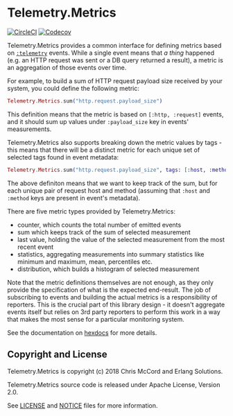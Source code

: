 # Telemetry.Metrics

[![CircleCI](https://circleci.com/gh/beam-telemetry/telemetry_metrics.svg?style=svg)](https://circleci.com/gh/beam-telemetry/telemetry_metrics)
[![Codecov](https://codecov.io/gh/beam-telemetry/telemetry_metrics/branch/master/graphs/badge.svg)](https://codecov.io/gh/beam-telemetry/telemetry_metrics/branch/master/graphs/badge.svg)

Telemetry.Metrics provides a common interface for defining metrics based on
[`:telemetry`](https://github.com/beam-telemetry/telemetry) events. While a single event means that
_a thing_ happened (e.g. an HTTP request was sent or a DB query returned a result), a metric
is an aggregation of those events over time.

For example, to build a sum of HTTP request payload size received by your system, you could define
the following metric:

```elixir
Telemetry.Metrics.sum("http.request.payload_size")
```

This definition means that the metric is based on `[:http, :request]` events, and it should sum up
values under `:payload_size` key in events' measurements.

Telemetry.Metrics also supports breaking down the metric values by tags - this means that there
will be a distinct metric for each unique set of selected tags found in event metadata:

```elixir
Telemetry.Metrics.sum("http.request.payload_size", tags: [:host, :method])
```

The above definiton means that we want to keep track of the sum, but for each unique pair of
request host and method (assuming that `:host` and `:method` keys are present in event's metadata).

There are five metric types provided by Telemetry.Metrics:

- counter, which counts the total number of emitted events
- sum which keeps track of the sum of selected measurement
- last value, holding the value of the selected measurement from the most recent event
- statistics, aggregating measurements into summary statistics like minimum and maximum, mean,
  percentiles etc.
- distribution, which builds a histogram of selected measurement

Note that the metric definitions themselves are not enough, as they only provide the specification
of what is the expected end-result. The job of subscribing to events and building the actual
metrics is a responsibility of reporters. This is the crucial part of this library design - it
doesn't aggregate events itself but relies on 3rd party reporters to perform this work in a way that
makes the most sense for a particular monitoring system.

See the documentation on [hexdocs](https://hexdocs.pm/telemetry_metrics) for more details.

## Copyright and License

Telemetry.Metrics is copyright (c) 2018 Chris McCord and Erlang Solutions.

Telemetry.Metrics source code is released under Apache License, Version 2.0.

See [LICENSE](LICENSE) and [NOTICE](NOTICE) files for more information.
